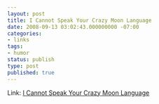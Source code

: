 ```yaml
---
layout: post
title: I Cannot Speak Your Crazy Moon Language
date: 2008-09-13 03:02:43.000000000 -07:00
categories:
- links
tags:
- humor
status: publish
type: post
published: true
---
```

Link: <a href="http://www.idlewords.com/2004/08/i_cannot_speak_your_crazy_moon_language.htm">I Cannot Speak Your Crazy Moon Language</a>
